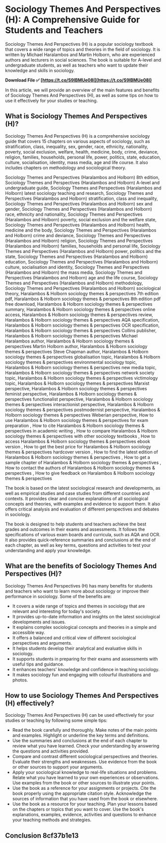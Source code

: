 
 
# Sociology Themes And Perspectives (H): A Comprehensive Guide for Students and Teachers
  
Sociology Themes And Perspectives (H) is a popular sociology textbook that covers a wide range of topics and theories in the field of sociology. It is written by Michael Haralambos and Martin Holborn, who are experienced authors and lecturers in social sciences. The book is suitable for A-level and undergraduate students, as well as teachers who want to update their knowledge and skills in sociology.
 
**Download File ✅ [https://t.co/S9lBMUe08I](https://t.co/S9lBMUe08I)**


  
In this article, we will provide an overview of the main features and benefits of Sociology Themes And Perspectives (H), as well as some tips on how to use it effectively for your studies or teaching.
  
## What is Sociology Themes And Perspectives (H)?
  
Sociology Themes And Perspectives (H) is a comprehensive sociology guide that covers 15 chapters on various aspects of sociology, such as stratification, class, inequality, sex, gender, race, ethnicity, nationality, poverty, social exclusion, welfare, health, medicine, body, crime, deviance, religion, families, households, personal life, power, politics, state, education, culture, socialisation, identity, mass media, age and life course. It also includes chapters on methodology and sociological theory.
 
Sociology Themes and Perspectives (Haralambos and Holborn) 8th edition,  Sociology Themes and Perspectives (Haralambos and Holborn) A-level and undergraduate guide,  Sociology Themes and Perspectives (Haralambos and Holborn) latest sociology teaching and research,  Sociology Themes and Perspectives (Haralambos and Holborn) stratification, class and inequality,  Sociology Themes and Perspectives (Haralambos and Holborn) sex and gender,  Sociology Themes and Perspectives (Haralambos and Holborn) race, ethnicity and nationality,  Sociology Themes and Perspectives (Haralambos and Holborn) poverty, social exclusion and the welfare state,  Sociology Themes and Perspectives (Haralambos and Holborn) health, medicine and the body,  Sociology Themes and Perspectives (Haralambos and Holborn) crime and deviance,  Sociology Themes and Perspectives (Haralambos and Holborn) religion,  Sociology Themes and Perspectives (Haralambos and Holborn) families, households and personal life,  Sociology Themes and Perspectives (Haralambos and Holborn) power, politics and the state,  Sociology Themes and Perspectives (Haralambos and Holborn) education,  Sociology Themes and Perspectives (Haralambos and Holborn) culture, socialisation and identity,  Sociology Themes and Perspectives (Haralambos and Holborn) the mass media,  Sociology Themes and Perspectives (Haralambos and Holborn) age and the life course,  Sociology Themes and Perspectives (Haralambos and Holborn) methodology,  Sociology Themes and Perspectives (Haralambos and Holborn) sociological theory,  Haralambos & Holborn sociology themes & perspectives 7th edition pdf,  Haralambos & Holborn sociology themes & perspectives 8th edition pdf free download,  Haralambos & Holborn sociology themes & perspectives summary,  Haralambos & Holborn sociology themes & perspectives online access,  Haralambos & Holborn sociology themes & perspectives review,  Haralambos & Holborn sociology themes & perspectives AQA specification,  Haralambos & Holborn sociology themes & perspectives OCR specification,  Haralambos & Holborn sociology themes & perspectives Collins publisher,  Haralambos & Holborn sociology themes & perspectives Michael Haralambos author,  Haralambos & Holborn sociology themes & perspectives Martin Holborn author,  Haralambos & Holborn sociology themes & perspectives Steve Chapman author,  Haralambos & Holborn sociology themes & perspectives globalisation topic,  Haralambos & Holborn sociology themes & perspectives environmental sociology topic,  Haralambos & Holborn sociology themes & perspectives new media topic,  Haralambos & Holborn sociology themes & perspectives network society topic,  Haralambos & Holborn sociology themes & perspectives victimology topic,  Haralambos & Holborn sociology themes & perspectives Marxist perspective,  Haralambos & Holborn sociology themes & perspectives feminist perspective,  Haralambos & Holborn sociology themes & perspectives functionalist perspective,  Haralambos & Holborn sociology themes & perspectives interactionist perspective,  Haralambos & Holborn sociology themes & perspectives postmodernist perspective,  Haralambos & Holborn sociology themes & perspectives Weberian perspective,  How to use Haralambos & Holborn sociology themes & perspectives for exam preparation ,  How to cite Haralambos & Holborn sociology themes & perspectives in academic writing ,  How to compare Haralambos & Holborn sociology themes & perspectives with other sociology textbooks ,  How to access Haralambos & Holborn sociology themes & perspectives ebook version ,  How to get the best price for Haralambos & Holborn sociology themes & perspectives hardcover version ,  How to find the latest edition of Haralambos & Holborn sociology themes & perspectives ,  How to get a sample chapter of Haralambos & Holborn sociology themes & perspectives ,  How to contact the authors of Haralambos & Holborn sociology themes & perspectives ,  How to give feedback on Haralambos & Holborn sociology themes & perspectives
  
The book is based on the latest sociological research and developments, as well as empirical studies and case studies from different countries and contexts. It provides clear and concise explanations of all sociological concepts and theories, with examples and evidence to support them. It also offers critical analysis and evaluation of different perspectives and debates in sociology.
  
The book is designed to help students and teachers achieve the best grades and outcomes in their exams and assessments. It follows the specifications of various exam boards and curricula, such as AQA and OCR. It also provides quick-reference summaries and conclusions at the end of each chapter, as well as key terms, questions and activities to test your understanding and apply your knowledge.
  
## What are the benefits of Sociology Themes And Perspectives (H)?
  
Sociology Themes And Perspectives (H) has many benefits for students and teachers who want to learn more about sociology or improve their performance in sociology. Some of the benefits are:
  
- It covers a wide range of topics and themes in sociology that are relevant and interesting for today's society.
- It provides up-to-date information and insights on the latest sociological developments and issues.
- It explains complex sociological concepts and theories in a simple and accessible way.
- It offers a balanced and critical view of different sociological perspectives and arguments.
- It helps students develop their analytical and evaluative skills in sociology.
- It supports students in preparing for their exams and assessments with useful tips and guidance.
- It enhances teachers' knowledge and confidence in teaching sociology.
- It makes sociology fun and engaging with colourful illustrations and photos.

## How to use Sociology Themes And Perspectives (H) effectively?
  
Sociology Themes And Perspectives (H) can be used effectively for your studies or teaching by following some simple tips:

- Read the book carefully and thoroughly. Make notes of the main points and examples. Highlight or underline the key terms and definitions.
- Use the summaries and conclusions at the end of each chapter to review what you have learned. Check your understanding by answering the questions and activities provided.
- Compare and contrast different sociological perspectives and theories. Evaluate their strengths and weaknesses. Use evidence from the book or other sources to support your arguments.
- Apply your sociological knowledge to real-life situations and problems. Relate what you have learned to your own experiences or observations. Use examples from the book or other sources to illustrate your points.
- Use the book as a reference for your assignments or projects. Cite the book properly using the appropriate citation style. Acknowledge the sources of information that you have used from the book or elsewhere.
- Use the book as a resource for your teaching. Plan your lessons based on the chapters or topics that you want to cover. Use the book's explanations, examples, evidence, activities and questions to enhance your teaching methods and strategies.

## Conclusion 8cf37b1e13


